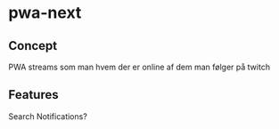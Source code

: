 # pwa-next

## Concept

PWA streams som man hvem der er online af dem man følger på twitch

## Features

Search
Notifications?

